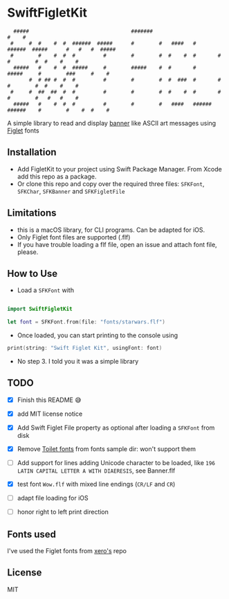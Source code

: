 # SwiftFigletKit

```
  #####                                 #######                                        #    #           
 #     #  #    #  #  ######  #####      #        #   ####   #       ######  #####      #   #   #  ##### 
 #        #    #  #  #         #        #        #  #    #  #       #         #        #  #    #    #   
  #####   #    #  #  #####     #        #####    #  #       #       #####     #        ###     #    #   
       #  # ## #  #  #         #        #        #  #  ###  #       #         #        #  #    #    #   
 #     #  ##  ##  #  #         #        #        #  #    #  #       #         #        #   #   #    #   
  #####   #    #  #  #         #        #        #   ####   ######  ######    #        #    #  #    #   
```

A simple library to read and display [banner](https://en.wikipedia.org/wiki/Banner_(Unix)) like ASCII art messages using [Figlet](http://www.figlet.org/) fonts 

## Installation

- Add FigletKit to your project using Swift Package Manager. From Xcode add this repo as a package.
- Or clone this repo and copy over the required three files: `SFKFont`, `SFKChar`, `SFKBanner` and `SFKFigletFile`

## Limitations

- this is a macOS library, for CLI programs. Can be adapted for iOS.
- Only Figlet font files are supported (.flf)
- If you have trouble loading a flf file, open an issue and attach font file, please.

## How to Use

- Load a `SFKFont` with

```swift

import SwiftFigletKit
 
let font = SFKFont.from(file: "fonts/starwars.flf")
```

- Once loaded, you can start printing to the console using

```swift
print(string: "Swift Figlet Kit", usingFont: font)
```

- No step 3. I told you it was a simple library

## TODO

- [x] Finish this README 😅
- [x] add MIT license notice
- [x] Add Swift Figlet File property as optional after loading a `SFKFont` from disk
- [x] Remove [Toilet fonts](http://caca.zoy.org/wiki/toilet) from fonts sample dir: won't support them
- [ ] Add support for lines adding Unicode character to be loaded, like  `196  LATIN CAPITAL LETTER A WITH DIAERESIS`, see Banner.flf
- [x] test font `Wow.flf` with mixed line endings (`CR/LF` and `CR`)
- [ ] adapt file loading for iOS
- [ ] honor right to left print direction 


## Fonts used

I've used the Figlet fonts from [xero's](https://github.com/xero/figlet-fonts) repo

## License

MIT
